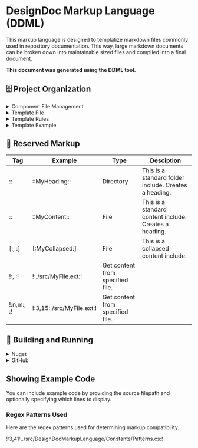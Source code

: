 # DesignDoc Markup Language (DDML)

This markup language is designed to templatize markdown files commonly used in repository documentation. This way, large markdown documents can be broken down into maintainable sized files and compiled into a final document. 

**This document was generated using the DDML tool.**


## 🗄 Project Organization

<details id="component-file-management">
<summary>Component File Management</summary>

Create a folder within your project to hold you component documents. Documents may be grouped into directories and subdirectories. It is recomendended to use directories as headings and keep content under the correct heading. Headings can be nested. If auto-headings is used, all headings after heading 6 will also be heading 6. Files will be appended in place as specified by the template. Files may be inserted in place, inside a collapsed GitHub tag or nested collapsed GitHub tag. Files not referenced in the template will be skipped.

</details>


<details id="template-file">
<summary>Template File</summary>

Create a markdown file within your project. This markdown file will define the structure of the document. Component documents are included into the fully compiled document using defined markup. The template file is a markdown file and may include all standard markdown and html.

</details>


<details id="template-rules">
<summary>Template Rules</summary>

* Each component document should be contained to a single line.
* The include markup must match the name of the document or directory, special characters excluded.
* Each include markup should be indented by how many parent directories it has.
* Indententions should be consistent and limited to tabs or spaces.
* Each include markup should be preceeded by it's parent or sibling include markups.
* Content may exists between include markup.
* Files may include numerals at the beginning of the document or directory but will be ignored by the compiler.

</details>


<details id="template-example">
<summary>Template Example</summary>

INSERT TEMPLATE EXAMPLE HERE

</details>


## 🚧 Reserved Markup

|Tag|Example|Type|Desciption|
|---|---|---|---|
|::|::MyHeading::|Directory|This is a standard folder include.  Creates a heading.|
|::|::MyContent::|File|This is a standard content include.  Creates a heading.|
|[:, :]|[:MyCollapsed:]|File|This is a collapsed content include.|
|!:, :!|!:./src/MyFile.ext:!|Get content from specified file.|
|!:n,m:, :!|!:3,15:./src/MyFile.ext:!|Get content from specified file.|


## 🔨 Building and Running


<details>
<summary>Nuget</Summary>
<blockquote>

<details id="building-nuget">
<summary>Building</summary>

TODO

</details>

<details id="running-nuget">
<summary>Running</summary>

TODO

</details>

</blockquote>
</details>


<details>
<summary>GitHub</Summary>
<blockquote>

<details id="building-github">
<summary>Building</summary>

From the DesignDocMarkupLanguage project directory run:

```cmd
dotnet pack
```

</details>

<details id="running-github">
<summary>Running</summary>

From the project root:

```cmd
dotnet tool install --global --add-source src\DesignDocMarkupLanguage\nupkg DesignDocMarkupLanguage
```

> You can invoke the tool using the following command: ddml
> Tool 'designdocmarkuplanguage' (version '1.0.0') was successfully installed.

</details>

</blockquote>
</details>

## Showing Example Code

You can include example code by providing the source filepath and optionally specifying which lines to display.

### Regex Patterns Used

Here are the regex patterns used for determining markup compatibility.

!:3,41:../src/DesignDocMarkupLanguage/Constants/Patterns.cs:!